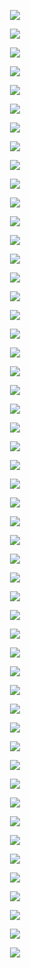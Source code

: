 <p align="center"> <img src= 'all_figs/DLGN-SF(n_h_l = 5, n_n = 32,Run=1,Epoch = 000,step=00,UnLearned,loss = 0.48).png' /> </p>
<p align="center"> <img src= 'all_figs/DLGN-SF(n_h_l = 5, n_n = 32,Run=1,Epoch = 001,step=01,Learned,loss = 0.472).png' /> </p>
<p align="center"> <img src= 'all_figs/DLGN-SF(n_h_l = 5, n_n = 32,Run=1,Epoch = 001,step=02,Learned,loss = 0.464).png' /> </p>
<p align="center"> <img src= 'all_figs/DLGN-SF(n_h_l = 5, n_n = 32,Run=1,Epoch = 001,step=03,Learned,loss = 0.455).png' /> </p>
<p align="center"> <img src= 'all_figs/DLGN-SF(n_h_l = 5, n_n = 32,Run=1,Epoch = 001,step=04,Learned,loss = 0.447).png' /> </p>
<p align="center"> <img src= 'all_figs/DLGN-SF(n_h_l = 5, n_n = 32,Run=1,Epoch = 001,step=05,Learned,loss = 0.439).png' /> </p>
<p align="center"> <img src= 'all_figs/DLGN-SF(n_h_l = 5, n_n = 32,Run=1,Epoch = 001,step=06,Learned,loss = 0.43).png' /> </p>
<p align="center"> <img src= 'all_figs/DLGN-SF(n_h_l = 5, n_n = 32,Run=1,Epoch = 001,step=07,Learned,loss = 0.422).png' /> </p>
<p align="center"> <img src= 'all_figs/DLGN-SF(n_h_l = 5, n_n = 32,Run=1,Epoch = 001,step=08,Learned,loss = 0.413).png' /> </p>
<p align="center"> <img src= 'all_figs/DLGN-SF(n_h_l = 5, n_n = 32,Run=1,Epoch = 001,step=09,Learned,loss = 0.403).png' /> </p>
<p align="center"> <img src= 'all_figs/DLGN-SF(n_h_l = 5, n_n = 32,Run=1,Epoch = 001,step=10,Learned,loss = 0.393).png' /> </p>
<p align="center"> <img src= 'all_figs/DLGN-SF(n_h_l = 5, n_n = 32,Run=1,Epoch = 001,step=11,Learned,loss = 0.381).png' /> </p>
<p align="center"> <img src= 'all_figs/DLGN-SF(n_h_l = 5, n_n = 32,Run=1,Epoch = 001,step=12,Learned,loss = 0.37).png' /> </p>
<p align="center"> <img src= 'all_figs/DLGN-SF(n_h_l = 5, n_n = 32,Run=1,Epoch = 001,step=13,Learned,loss = 0.359).png' /> </p>
<p align="center"> <img src= 'all_figs/DLGN-SF(n_h_l = 5, n_n = 32,Run=1,Epoch = 001,step=14,Learned,loss = 0.348).png' /> </p>
<p align="center"> <img src= 'all_figs/DLGN-SF(n_h_l = 5, n_n = 32,Run=1,Epoch = 001,step=15,Learned,loss = 0.341).png' /> </p>
<p align="center"> <img src= 'all_figs/DLGN-SF(n_h_l = 5, n_n = 32,Run=1,Epoch = 001,step=16,Learned,loss = 0.336).png' /> </p>
<p align="center"> <img src= 'all_figs/DLGN-SF(n_h_l = 5, n_n = 32,Run=1,Epoch = 002,step=01,Learned,loss = 0.334).png' /> </p>
<p align="center"> <img src= 'all_figs/DLGN-SF(n_h_l = 5, n_n = 32,Run=1,Epoch = 002,step=02,Learned,loss = 0.327).png' /> </p>
<p align="center"> <img src= 'all_figs/DLGN-SF(n_h_l = 5, n_n = 32,Run=1,Epoch = 002,step=03,Learned,loss = 0.314).png' /> </p>
<p align="center"> <img src= 'all_figs/DLGN-SF(n_h_l = 5, n_n = 32,Run=1,Epoch = 002,step=04,Learned,loss = 0.3).png' /> </p>
<p align="center"> <img src= 'all_figs/DLGN-SF(n_h_l = 5, n_n = 32,Run=1,Epoch = 002,step=05,Learned,loss = 0.289).png' /> </p>
<p align="center"> <img src= 'all_figs/DLGN-SF(n_h_l = 5, n_n = 32,Run=1,Epoch = 002,step=06,Learned,loss = 0.283).png' /> </p>
<p align="center"> <img src= 'all_figs/DLGN-SF(n_h_l = 5, n_n = 32,Run=1,Epoch = 002,step=07,Learned,loss = 0.279).png' /> </p>
<p align="center"> <img src= 'all_figs/DLGN-SF(n_h_l = 5, n_n = 32,Run=1,Epoch = 002,step=08,Learned,loss = 0.279).png' /> </p>
<p align="center"> <img src= 'all_figs/DLGN-SF(n_h_l = 5, n_n = 32,Run=1,Epoch = 002,step=09,Learned,loss = 0.283).png' /> </p>
<p align="center"> <img src= 'all_figs/DLGN-SF(n_h_l = 5, n_n = 32,Run=1,Epoch = 002,step=10,Learned,loss = 0.284).png' /> </p>
<p align="center"> <img src= 'all_figs/DLGN-SF(n_h_l = 5, n_n = 32,Run=1,Epoch = 002,step=11,Learned,loss = 0.28).png' /> </p>
<p align="center"> <img src= 'all_figs/DLGN-SF(n_h_l = 5, n_n = 32,Run=1,Epoch = 002,step=12,Learned,loss = 0.276).png' /> </p>
<p align="center"> <img src= 'all_figs/DLGN-SF(n_h_l = 5, n_n = 32,Run=1,Epoch = 002,step=13,Learned,loss = 0.273).png' /> </p>
<p align="center"> <img src= 'all_figs/DLGN-SF(n_h_l = 5, n_n = 32,Run=1,Epoch = 002,step=14,Learned,loss = 0.269).png' /> </p>
<p align="center"> <img src= 'all_figs/DLGN-SF(n_h_l = 5, n_n = 32,Run=1,Epoch = 002,step=15,Learned,loss = 0.267).png' /> </p>
<p align="center"> <img src= 'all_figs/DLGN-SF(n_h_l = 5, n_n = 32,Run=1,Epoch = 002,step=16,Learned,loss = 0.266).png' /> </p>
<p align="center"> <img src= 'all_figs/DLGN-SF(n_h_l = 5, n_n = 32,Run=1,Epoch = 003,step=16,Learned,loss = 0.257).png' /> </p>
<p align="center"> <img src= 'all_figs/DLGN-SF(n_h_l = 5, n_n = 32,Run=1,Epoch = 004,step=16,Learned,loss = 0.256).png' /> </p>
<p align="center"> <img src= 'all_figs/DLGN-SF(n_h_l = 5, n_n = 32,Run=1,Epoch = 005,step=16,Learned,loss = 0.254).png' /> </p>
<p align="center"> <img src= 'all_figs/DLGN-SF(n_h_l = 5, n_n = 32,Run=1,Epoch = 006,step=16,Learned,loss = 0.253).png' /> </p>
<p align="center"> <img src= 'all_figs/DLGN-SF(n_h_l = 5, n_n = 32,Run=1,Epoch = 007,step=16,Learned,loss = 0.251).png' /> </p>
<p align="center"> <img src= 'all_figs/DLGN-SF(n_h_l = 5, n_n = 32,Run=1,Epoch = 008,step=16,Learned,loss = 0.251).png' /> </p>
<p align="center"> <img src= 'all_figs/DLGN-SF(n_h_l = 5, n_n = 32,Run=1,Epoch = 009,step=16,Learned,loss = 0.25).png' /> </p>
<p align="center"> <img src= 'all_figs/DLGN-SF(n_h_l = 5, n_n = 32,Run=1,Epoch = 010,step=16,Learned,loss = 0.249).png' /> </p>
<p align="center"> <img src= 'all_figs/DLGN-SF(n_h_l = 5, n_n = 32,Run=1,Epoch = 020,step=16,Learned,loss = 0.245).png' /> </p>
<p align="center"> <img src= 'all_figs/DLGN-SF(n_h_l = 5, n_n = 32,Run=1,Epoch = 030,step=16,Learned,loss = 0.242).png' /> </p>
<p align="center"> <img src= 'all_figs/DLGN-SF(n_h_l = 5, n_n = 32,Run=1,Epoch = 040,step=16,Learned,loss = 0.241).png' /> </p>
<p align="center"> <img src= 'all_figs/DLGN-SF(n_h_l = 5, n_n = 32,Run=1,Epoch = 050,step=16,Learned,loss = 0.237).png' /> </p>
<p align="center"> <img src= 'all_figs/DLGN-SF(n_h_l = 5, n_n = 32,Run=1,Epoch = 060,step=16,Learned,loss = 0.233).png' /> </p>
<p align="center"> <img src= 'all_figs/DLGN-SF(n_h_l = 5, n_n = 32,Run=1,Epoch = 070,step=16,Learned,loss = 0.228).png' /> </p>
<p align="center"> <img src= 'all_figs/DLGN-SF(n_h_l = 5, n_n = 32,Run=1,Epoch = 080,step=16,Learned,loss = 0.221).png' /> </p>
<p align="center"> <img src= 'all_figs/DLGN-SF(n_h_l = 5, n_n = 32,Run=1,Epoch = 090,step=16,Learned,loss = 0.214).png' /> </p>
<p align="center"> <img src= 'all_figs/DLGN-SF(n_h_l = 5, n_n = 32,Run=1,Epoch = 100,step=16,Learned,loss = 0.207).png' /> </p>
<p align="center"> <img src= 'all_figs/DLGN-SF(n_h_l = 5, n_n = 32,Run=1,Epoch = 200,step=16,Learned,loss = 0.023).png' /> </p>
